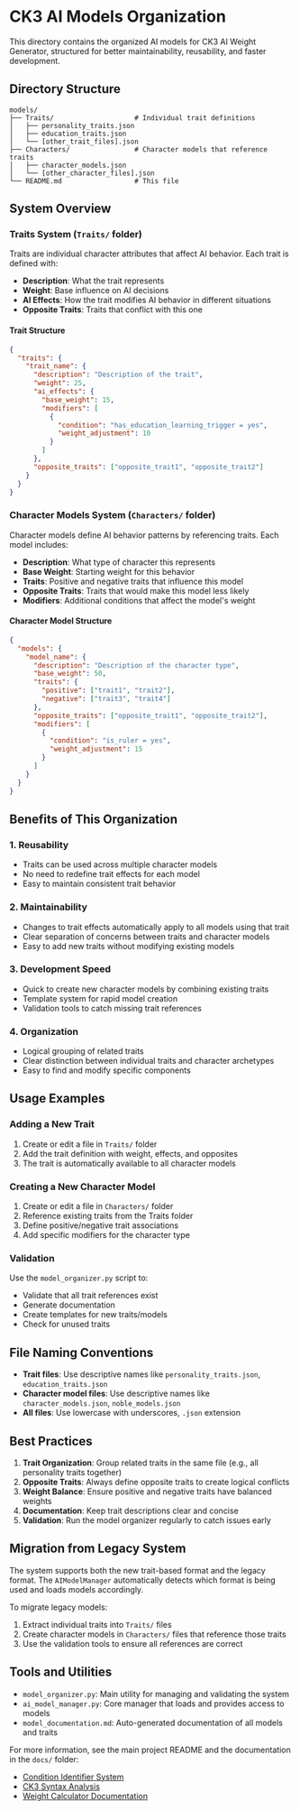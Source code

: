 # CK3 AI Models Organization

This directory contains the organized AI models for CK3 AI Weight Generator, structured for better maintainability, reusability, and faster development.

## Directory Structure

```
models/
├── Traits/                    # Individual trait definitions
│   ├── personality_traits.json
│   ├── education_traits.json
│   └── [other_trait_files].json
├── Characters/                # Character models that reference traits
│   ├── character_models.json
│   └── [other_character_files].json
└── README.md                  # This file
```

## System Overview

### Traits System (`Traits/` folder)

Traits are individual character attributes that affect AI behavior. Each trait is defined with:

- **Description**: What the trait represents
- **Weight**: Base influence on AI decisions
- **AI Effects**: How the trait modifies AI behavior in different situations
- **Opposite Traits**: Traits that conflict with this one

#### Trait Structure
```json
{
  "traits": {
    "trait_name": {
      "description": "Description of the trait",
      "weight": 25,
      "ai_effects": {
        "base_weight": 15,
        "modifiers": [
          {
            "condition": "has_education_learning_trigger = yes",
            "weight_adjustment": 10
          }
        ]
      },
      "opposite_traits": ["opposite_trait1", "opposite_trait2"]
    }
  }
}
```

### Character Models System (`Characters/` folder)

Character models define AI behavior patterns by referencing traits. Each model includes:

- **Description**: What type of character this represents
- **Base Weight**: Starting weight for this behavior
- **Traits**: Positive and negative traits that influence this model
- **Opposite Traits**: Traits that would make this model less likely
- **Modifiers**: Additional conditions that affect the model's weight

#### Character Model Structure
```json
{
  "models": {
    "model_name": {
      "description": "Description of the character type",
      "base_weight": 50,
      "traits": {
        "positive": ["trait1", "trait2"],
        "negative": ["trait3", "trait4"]
      },
      "opposite_traits": ["opposite_trait1", "opposite_trait2"],
      "modifiers": [
        {
          "condition": "is_ruler = yes",
          "weight_adjustment": 15
        }
      ]
    }
  }
}
```

## Benefits of This Organization

### 1. **Reusability**
- Traits can be used across multiple character models
- No need to redefine trait effects for each model
- Easy to maintain consistent trait behavior

### 2. **Maintainability**
- Changes to trait effects automatically apply to all models using that trait
- Clear separation of concerns between traits and character models
- Easy to add new traits without modifying existing models

### 3. **Development Speed**
- Quick to create new character models by combining existing traits
- Template system for rapid model creation
- Validation tools to catch missing trait references

### 4. **Organization**
- Logical grouping of related traits
- Clear distinction between individual traits and character archetypes
- Easy to find and modify specific components

## Usage Examples

### Adding a New Trait

1. Create or edit a file in `Traits/` folder
2. Add the trait definition with weight, effects, and opposites
3. The trait is automatically available to all character models

### Creating a New Character Model

1. Create or edit a file in `Characters/` folder
2. Reference existing traits from the Traits folder
3. Define positive/negative trait associations
4. Add specific modifiers for the character type

### Validation

Use the `model_organizer.py` script to:
- Validate that all trait references exist
- Generate documentation
- Create templates for new traits/models
- Check for unused traits

## File Naming Conventions

- **Trait files**: Use descriptive names like `personality_traits.json`, `education_traits.json`
- **Character model files**: Use descriptive names like `character_models.json`, `noble_models.json`
- **All files**: Use lowercase with underscores, `.json` extension

## Best Practices

1. **Trait Organization**: Group related traits in the same file (e.g., all personality traits together)
2. **Opposite Traits**: Always define opposite traits to create logical conflicts
3. **Weight Balance**: Ensure positive and negative traits have balanced weights
4. **Documentation**: Keep trait descriptions clear and concise
5. **Validation**: Run the model organizer regularly to catch issues early

## Migration from Legacy System

The system supports both the new trait-based format and the legacy format. The `AIModelManager` automatically detects which format is being used and loads models accordingly.

To migrate legacy models:
1. Extract individual traits into `Traits/` files
2. Create character models in `Characters/` files that reference those traits
3. Use the validation tools to ensure all references are correct

## Tools and Utilities

- `model_organizer.py`: Main utility for managing and validating the system
- `ai_model_manager.py`: Core manager that loads and provides access to models
- `model_documentation.md`: Auto-generated documentation of all models and traits

For more information, see the main project README and the documentation in the `docs/` folder:
- [Condition Identifier System](../docs/CONDITION_IDENTIFIER_SYSTEM.md)
- [CK3 Syntax Analysis](../docs/CK3_SYNTAX_ANALYSIS.md)
- [Weight Calculator Documentation](../docs/WEIGHT_CALCULATOR_README.md) 